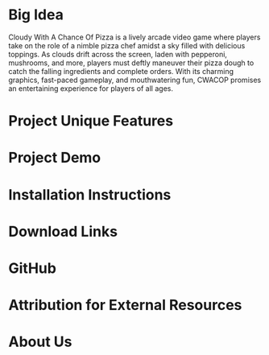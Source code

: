 # Big Idea
Cloudy With A Chance Of Pizza is a lively arcade video game where players take on the role of a nimble pizza chef amidst a sky filled with delicious toppings. As clouds drift across the screen, laden with pepperoni, mushrooms, and more, players must deftly maneuver their pizza dough to catch the falling ingredients and complete orders. With its charming graphics, fast-paced gameplay, and mouthwatering fun, CWACOP promises an entertaining experience for players of all ages.

# Project Unique Features
# Project Demo
# Installation Instructions
# Download Links
# GitHub
# Attribution for External Resources
# About Us